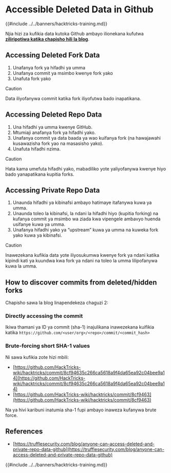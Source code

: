 # Accessible Deleted Data in Github

{{#include ../../banners/hacktricks-training.md}}

Njia hizi za kufikia data kutoka Github ambayo ilionekana kufutwa [**ziliripotiwa katika chapisho hili la blog**](https://trufflesecurity.com/blog/anyone-can-access-deleted-and-private-repo-data-github).

## Accessing Deleted Fork Data

1. Unafanya fork ya hifadhi ya umma
2. Unafanya commit ya msimbo kwenye fork yako
3. Unafuta fork yako

> [!CAUTION]
> Data iliyofanywa commit katika fork iliyofutwa bado inapatikana.

## Accessing Deleted Repo Data

1. Una hifadhi ya umma kwenye GitHub.
2. Mtumiaji anafanya fork ya hifadhi yako.
3. Unafanya commit ya data baada ya wao kuifanya fork (na hawajawahi kusawazisha fork yao na masasisho yako).
4. Unafuta hifadhi nzima.

> [!CAUTION]
> Hata kama umefuta hifadhi yako, mabadiliko yote yaliyofanywa kwenye hiyo bado yanapatikana kupitia forks.

## Accessing Private Repo Data

1. Unaunda hifadhi ya kibinafsi ambayo hatimaye itafanywa kuwa ya umma.
2. Unaunda toleo la kibinafsi, la ndani la hifadhi hiyo (kupitia forking) na kufanya commit ya msimbo wa ziada kwa vipengele ambavyo huenda usifanye kuwa ya umma.
3. Unafanya hifadhi yako ya “upstream” kuwa ya umma na kuweka fork yako kuwa ya kibinafsi.

> [!CAUTION]
> Inawezekana kufikia data yote iliyosukumwa kwenye fork ya ndani katika kipindi kati ya kuundwa kwa fork ya ndani na toleo la umma lilipofanywa kuwa la umma.

## How to discover commits from deleted/hidden forks

Chapisho sawa la blog linapendekeza chaguzi 2:

### Directly accessing the commit

Ikiwa thamani ya ID ya commit (sha-1) inajulikana inawezekana kuifikia katika `https://github.com/<user/org>/<repo>/commit/<commit_hash>`

### Brute-forcing short SHA-1 values

Ni sawa kufikia zote hizi mbili:

- [https://github.com/HackTricks-wiki/hacktricks/commit/8cf94635c266ca5618a9f4da65ea92c04bee9a14](https://github.com/HackTricks-wiki/hacktricks/commit/8cf94635c266ca5618a9f4da65ea92c04bee9a14)
- [https://github.com/HackTricks-wiki/hacktricks/commit/8cf9463](https://github.com/HackTricks-wiki/hacktricks/commit/8cf9463)

Na ya hivi karibuni inatumia sha-1 fupi ambayo inaweza kufanywa brute force.

## References

- [https://trufflesecurity.com/blog/anyone-can-access-deleted-and-private-repo-data-github](https://trufflesecurity.com/blog/anyone-can-access-deleted-and-private-repo-data-github)

{{#include ../../banners/hacktricks-training.md}}

